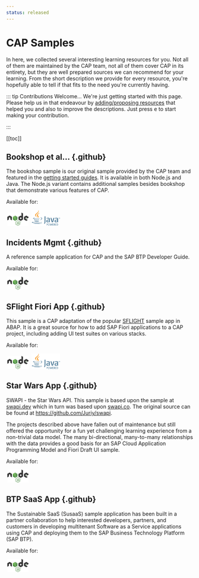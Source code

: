 ```yaml
---
status: released
---
```


# CAP Samples

In here, we collected several interesting learning resources for you. Not all of them are maintained by the CAP team, not all of them cover CAP in its entirety, but they are well prepared sources we can recommend for your learning. From the short description we provide for every resource, you're hopefully able to tell if that fits to the need you're currently having.

::: tip Contributions Welcome...
We're just getting started with this page. Please help us in that endeavour by [adding/proposing resources](https://github.com/cap-js/docs/pulls) that helped you and also to improve the descriptions. Just press <kbd>e</kbd> to start making your contribution.

:::


[[toc]]



<style scoped>

  h3.github::before {
    content: "";
    background: url(./assets/github.svg) no-repeat 0 0;
    background-size: 30px;
    height: 30px;
    width: 30px;
    margin-top: -4px;
    margin-right: 11px;
    vertical-align: middle;
    display: inline-block;
  }

  main .vp-doc a:has(> img) {
    display: inline-flex;
    align-items: center;
    transition: opacity 0.2s;
   }
   main .vp-doc a:has(> img):hover {
      opacity: 0.7;
   }
   main .vp-doc a:has(> img):not(:last-child) {
      margin-right: 1em;
   }

</style>



## Bookshop et al... {.github}

The bookshop sample is our original sample provided by the CAP team and featured in the [getting started guides](../get-started/in-a-nutshell).
It is available in both Node.js and Java. The Node.js variant contains additional samples besides bookshop that demonstrate various features of CAP.

Available for:

[<img src="../assets/logos/nodejs.svg" title="Link to the cloud-cap-samples repository." style="height:2.5em; display:inline; margin:0 0.2em;"  alt="Node.js logo"/>](https://github.com/sap-samples/cloud-cap-samples)
[<img src="../assets/logos/java.svg" title="link to the cloud-cap-samples-java repository." style="height:3em; display:inline; margin:0 0.2em;" alt="Java logo" />](https://github.com/sap-samples/cloud-cap-samples-java)



## Incidents Mgmt {.github}

A reference sample application for CAP and the SAP BTP Developer Guide.

Available for:

[<img src="../assets/logos/nodejs.svg" title="Link to the incident-app repository." style="height:2.5em; display:inline; margin:0 0.2em;" alt="Node.js logo"/>](https://github.com/cap-js/incidents-app)



## SFlight Fiori App {.github}

This sample is a CAP adaptation of the popular [SFLIGHT](https://blog.sap-press.com/what-is-sflight-and-the-flight-and-booking-data-model-for-abap) sample app in ABAP. It is a great source for how to add SAP Fiori applications to a CAP project, including adding UI test suites on various stacks.

Available for:

[<img src="../assets/logos/nodejs.svg" title="Link to the cap-sflight repository." style="height:2.5em; display:inline; margin:0 0.2em;" alt="Node.js logo"/>](https://github.com/sap-samples/cap-sflight)
[<img src="../assets/logos/java.svg" title="Link to the cap-sflight repository." style="height:3em; display:inline; margin:0 0.2em;" alt="Java logo"/>](https://github.com/sap-samples/cap-sflight)



## Star Wars App {.github}

SWAPI - the Star Wars API. This sample is based upon the sample at [swapi.dev](https://swapi.dev) which in turn was based upon [swapi.co](https://swapi.dev/about). The original source can be found at https://github.com/Juriy/swapi.

The projects described above have fallen out of maintenance but still offered the opportunity for a fun yet challenging learning experience from a non-trivial data model. The many bi-directional, many-to-many relationships with the data provides a good basis for an SAP Cloud Application Programming Model and Fiori Draft UI sample.

Available for:

[<img src="../assets/logos/nodejs.svg" title="Link to the Star Wars app repository." style="height:2.5em; display:inline; margin:0 0.2em;" alt="Node.js logo"/>](https://github.com/SAP-samples/cloud-cap-hana-swapi)



## BTP SaaS App {.github}

The Sustainable SaaS (SusaaS) sample application has been built in a partner collaboration to help interested developers, partners, and customers in developing multitenant Software as a Service applications using CAP and deploying them to the SAP Business Technology Platform (SAP BTP).

Available for:

[<img src="../assets/logos/nodejs.svg" title="Link to the Sustainable SaaS (SusaaS) repository." style="height:2.5em; display:inline; margin:0 0.2em;" alt="Node.js logo"/>](https://github.com/SAP-samples/btp-cap-multitenant-saas)
